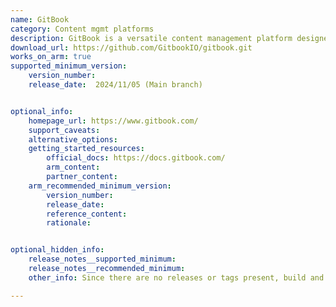 ```yaml
---
name: GitBook
category: Content mgmt platforms
description: GitBook is a versatile content management platform designed for creating, managing, and publishing documentation, guides, and knowledge bases.
download_url: https://github.com/GitbookIO/gitbook.git
works_on_arm: true
supported_minimum_version:
    version_number: 
    release_date:  2024/11/05 (Main branch)


optional_info:
    homepage_url: https://www.gitbook.com/
    support_caveats:
    alternative_options:
    getting_started_resources:
        official_docs: https://docs.gitbook.com/
        arm_content:
        partner_content:
    arm_recommended_minimum_version:
        version_number:
        release_date:
        reference_content:
        rationale:


optional_hidden_info:
    release_notes__supported_minimum:
    release_notes__recommended_minimum:
    other_info: Since there are no releases or tags present, build and test was directly done via latest main branch.

---
```


